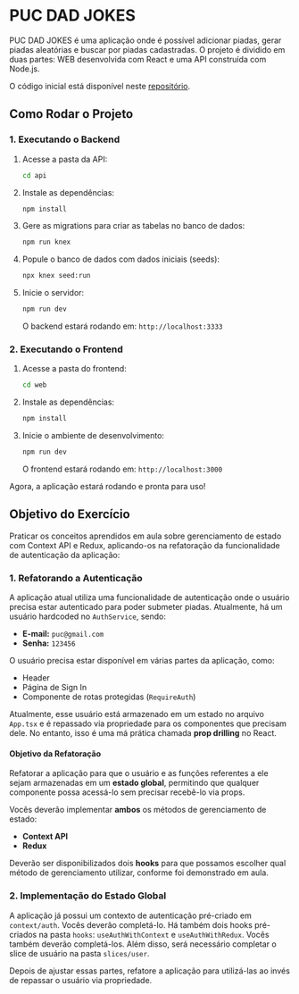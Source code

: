 # PUC DAD JOKES

PUC DAD JOKES é uma aplicação onde é possível adicionar piadas, gerar piadas aleatórias e buscar por piadas cadastradas. O projeto é dividido em duas partes: WEB desenvolvida com React e uma API construída com Node.js.

O código inicial está disponível neste [repositório](https://github.com/CampossCaio/puc-dad-joke/tree/exercise-02).

## Como Rodar o Projeto

### 1. Executando o Backend

1. Acesse a pasta da API:
   ```sh
   cd api
   ```
2. Instale as dependências:
   ```sh
   npm install
   ```
3. Gere as migrations para criar as tabelas no banco de dados:
   ```sh
   npm run knex
   ```
4. Popule o banco de dados com dados iniciais (seeds):
   ```sh
   npx knex seed:run
   ```
5. Inicie o servidor:
   ```sh
   npm run dev
   ```
   O backend estará rodando em: `http://localhost:3333`

### 2. Executando o Frontend

1. Acesse a pasta do frontend:
   ```sh
   cd web
   ```
2. Instale as dependências:
   ```sh
   npm install
   ```
3. Inicie o ambiente de desenvolvimento:
   ```sh
   npm run dev
   ```
   O frontend estará rodando em: `http://localhost:3000`

Agora, a aplicação estará rodando e pronta para uso!

## Objetivo do Exercício

Praticar os conceitos aprendidos em aula sobre gerenciamento de estado com Context API e Redux, aplicando-os na refatoração da funcionalidade de autenticação da aplicação:

### 1. Refatorando a Autenticação

A aplicação atual utiliza uma funcionalidade de autenticação onde o usuário precisa estar autenticado para poder submeter piadas. Atualmente, há um usuário hardcoded no `AuthService`, sendo:

- **E-mail:** `puc@gmail.com`
- **Senha:** `123456`

O usuário precisa estar disponível em várias partes da aplicação, como:

- Header
- Página de Sign In
- Componente de rotas protegidas (`RequireAuth`)

Atualmente, esse usuário está armazenado em um estado no arquivo `App.tsx` e é repassado via propriedade para os componentes que precisam dele. No entanto, isso é uma má prática chamada **prop drilling** no React.

#### Objetivo da Refatoração

Refatorar a aplicação para que o usuário e as funções referentes a ele sejam armazenadas em um **estado global**, permitindo que qualquer componente possa acessá-lo sem precisar recebê-lo via props.

Vocês deverão implementar **ambos** os métodos de gerenciamento de estado:

- **Context API**
- **Redux**

Deverão ser disponibilizados dois **hooks** para que possamos escolher qual método de gerenciamento utilizar, conforme foi demonstrado em aula.

### 2. Implementação do Estado Global

A aplicação já possui um contexto de autenticação pré-criado em `context/auth`. Vocês deverão completá-lo. Há também dois hooks pré-criados na pasta `hooks`: `useAuthWithContext` e `useAuthWithRedux`. Vocês também deverão completá-los. Além disso, será necessário completar o slice de usuário na pasta `slices/user`.

Depois de ajustar essas partes, refatore a aplicação para utilizá-las ao invés de repassar o usuário via propriedade.